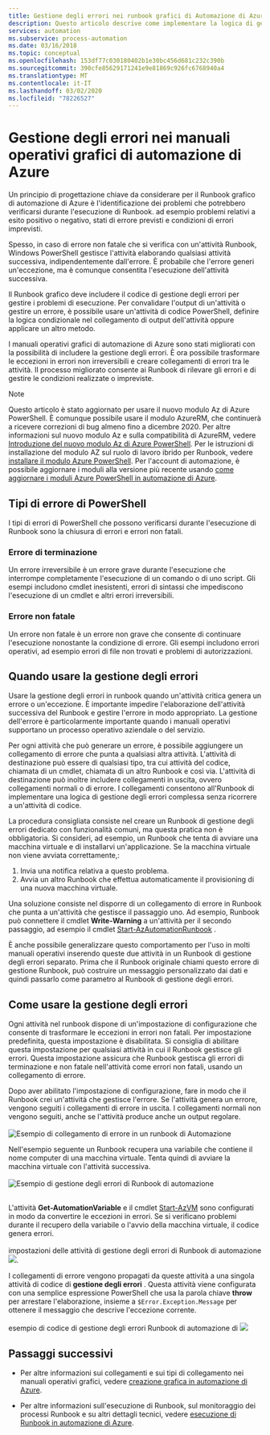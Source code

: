 ```yaml
---
title: Gestione degli errori nei runbook grafici di Automazione di Azure
description: Questo articolo descrive come implementare la logica di gestione degli errori nei runbook grafici di Automazione di Azure.
services: automation
ms.subservice: process-automation
ms.date: 03/16/2018
ms.topic: conceptual
ms.openlocfilehash: 153df77c030180402b1e30bc456d681c232c390b
ms.sourcegitcommit: 390cfe85629171241e9e81869c926fc6768940a4
ms.translationtype: MT
ms.contentlocale: it-IT
ms.lasthandoff: 03/02/2020
ms.locfileid: "78226527"
---
```

# <a name="error-handling-in-azure-automation-graphical-runbooks"></a>Gestione degli errori nei manuali operativi grafici di automazione di Azure

Un principio di progettazione chiave da considerare per il Runbook grafico di automazione di Azure è l'identificazione dei problemi che potrebbero verificarsi durante l'esecuzione di Runbook. ad esempio problemi relativi a esito positivo o negativo, stati di errore previsti e condizioni di errori imprevisti.

Spesso, in caso di errore non fatale che si verifica con un'attività Runbook, Windows PowerShell gestisce l'attività elaborando qualsiasi attività successiva, indipendentemente dall'errore. È probabile che l'errore generi un'eccezione, ma è comunque consentita l'esecuzione dell'attività successiva.

Il Runbook grafico deve includere il codice di gestione degli errori per gestire i problemi di esecuzione. Per convalidare l'output di un'attività o gestire un errore, è possibile usare un'attività di codice PowerShell, definire la logica condizionale nel collegamento di output dell'attività oppure applicare un altro metodo.

I manuali operativi grafici di automazione di Azure sono stati migliorati con la possibilità di includere la gestione degli errori. È ora possibile trasformare le eccezioni in errori non irreversibili e creare collegamenti di errori tra le attività. Il processo migliorato consente ai Runbook di rilevare gli errori e di gestire le condizioni realizzate o impreviste. 

>[!NOTE]
>Questo articolo è stato aggiornato per usare il nuovo modulo Az di Azure PowerShell. È comunque possibile usare il modulo AzureRM, che continuerà a ricevere correzioni di bug almeno fino a dicembre 2020. Per altre informazioni sul nuovo modulo Az e sulla compatibilità di AzureRM, vedere [Introduzione del nuovo modulo Az di Azure PowerShell](https://docs.microsoft.com/powershell/azure/new-azureps-module-az?view=azps-3.5.0). Per le istruzioni di installazione del modulo AZ sul ruolo di lavoro ibrido per Runbook, vedere [installare il modulo Azure PowerShell](https://docs.microsoft.com/powershell/azure/install-az-ps?view=azps-3.5.0). Per l'account di automazione, è possibile aggiornare i moduli alla versione più recente usando [come aggiornare i moduli Azure PowerShell in automazione di Azure](automation-update-azure-modules.md).

## <a name="powershell-error-types"></a>Tipi di errore di PowerShell

I tipi di errori di PowerShell che possono verificarsi durante l'esecuzione di Runbook sono la chiusura di errori e errori non fatali.
 
### <a name="terminating-error"></a>Errore di terminazione

Un errore irreversibile è un errore grave durante l'esecuzione che interrompe completamente l'esecuzione di un comando o di uno script. Gli esempi includono cmdlet inesistenti, errori di sintassi che impediscono l'esecuzione di un cmdlet e altri errori irreversibili.

### <a name="non-terminating-error"></a>Errore non fatale

Un errore non fatale è un errore non grave che consente di continuare l'esecuzione nonostante la condizione di errore. Gli esempi includono errori operativi, ad esempio errori di file non trovati e problemi di autorizzazioni.

## <a name="when-to-use-error-handling"></a>Quando usare la gestione degli errori

Usare la gestione degli errori in runbook quando un'attività critica genera un errore o un'eccezione. È importante impedire l'elaborazione dell'attività successiva del Runbook e gestire l'errore in modo appropriato. La gestione dell'errore è particolarmente importante quando i manuali operativi supportano un processo operativo aziendale o del servizio.

Per ogni attività che può generare un errore, è possibile aggiungere un collegamento di errore che punta a qualsiasi altra attività. L'attività di destinazione può essere di qualsiasi tipo, tra cui attività del codice, chiamata di un cmdlet, chiamata di un altro Runbook e così via. L'attività di destinazione può inoltre includere collegamenti in uscita, ovvero collegamenti normali o di errore. I collegamenti consentono all'Runbook di implementare una logica di gestione degli errori complessa senza ricorrere a un'attività di codice.

La procedura consigliata consiste nel creare un Runbook di gestione degli errori dedicato con funzionalità comuni, ma questa pratica non è obbligatoria. Si consideri, ad esempio, un Runbook che tenta di avviare una macchina virtuale e di installarvi un'applicazione. Se la macchina virtuale non viene avviata correttamente,:

1. Invia una notifica relativa a questo problema.
2. Avvia un altro Runbook che effettua automaticamente il provisioning di una nuova macchina virtuale.

Una soluzione consiste nel disporre di un collegamento di errore in Runbook che punta a un'attività che gestisce il passaggio uno. Ad esempio, Runbook può connettere il cmdlet **Write-Warning** a un'attività per il secondo passaggio, ad esempio il cmdlet [Start-AzAutomationRunbook](https://docs.microsoft.com/powershell/module/az.automation/start-azautomationrunbook?view=azps-3.5.0) .

È anche possibile generalizzare questo comportamento per l'uso in molti manuali operativi inserendo queste due attività in un Runbook di gestione degli errori separato. Prima che il Runbook originale chiami questo errore di gestione Runbook, può costruire un messaggio personalizzato dai dati e quindi passarlo come parametro al Runbook di gestione degli errori.

## <a name="how-to-use-error-handling"></a>Come usare la gestione degli errori

Ogni attività nel runbook dispone di un'impostazione di configurazione che consente di trasformare le eccezioni in errori non fatali. Per impostazione predefinita, questa impostazione è disabilitata. Si consiglia di abilitare questa impostazione per qualsiasi attività in cui il Runbook gestisce gli errori. Questa impostazione assicura che Runbook gestisca gli errori di terminazione e non fatale nell'attività come errori non fatali, usando un collegamento di errore.  

Dopo aver abilitato l'impostazione di configurazione, fare in modo che il Runbook crei un'attività che gestisce l'errore. Se l'attività genera un errore, vengono seguiti i collegamenti di errore in uscita. I collegamenti normali non vengono seguiti, anche se l'attività produce anche un output regolare.<br><br> ![Esempio di collegamento di errore in un runbook di Automazione](media/automation-runbook-graphical-error-handling/error-link-example.png)

Nell'esempio seguente un Runbook recupera una variabile che contiene il nome computer di una macchina virtuale. Tenta quindi di avviare la macchina virtuale con l'attività successiva.<br><br> ![Esempio di gestione degli errori di Runbook di automazione](media/automation-runbook-graphical-error-handling/runbook-example-error-handling.png)<br><br>      

L'attività **Get-AutomationVariable** e il cmdlet [Start-AzVM](https://docs.microsoft.com/powershell/module/Az.Compute/Start-AzVM?view=azps-3.5.0) sono configurati in modo da convertire le eccezioni in errori. Se si verificano problemi durante il recupero della variabile o l'avvio della macchina virtuale, il codice genera errori.<br><br> impostazioni delle attività di gestione degli errori di Runbook di automazione ![](media/automation-runbook-graphical-error-handling/activity-blade-convertexception-option.png).

I collegamenti di errore vengono propagati da queste attività a una singola attività di codice di **gestione degli errori** . Questa attività viene configurata con una semplice espressione PowerShell che usa la parola chiave **throw** per arrestare l'elaborazione, insieme a `$Error.Exception.Message` per ottenere il messaggio che descrive l'eccezione corrente.<br><br> esempio di codice di gestione degli errori Runbook di automazione di ![](media/automation-runbook-graphical-error-handling/runbook-example-error-handling-code.png)

## <a name="next-steps"></a>Passaggi successivi

* Per altre informazioni sui collegamenti e sui tipi di collegamento nei manuali operativi grafici, vedere [creazione grafica in automazione di Azure](automation-graphical-authoring-intro.md#links-and-workflow).

* Per altre informazioni sull'esecuzione di Runbook, sul monitoraggio dei processi Runbook e su altri dettagli tecnici, vedere [esecuzione di Runbook in automazione di Azure](automation-runbook-execution.md).